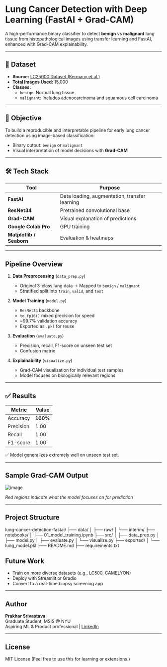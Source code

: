 # Lung Cancer Detection with Deep Learning (FastAI + Grad-CAM)

A high-performance binary classifier to detect **benign** vs **malignant** lung tissue from histopathological images using transfer learning and FastAI, enhanced with Grad-CAM explainability.

---

## 📁 Dataset

- **Source:** [LC25000 Dataset (Kermany et al.)](https://www.kaggle.com/datasets/andrewmvd/lung-and-colon-cancer-histopathological-images)
- **Total Images Used:** 15,000
- **Classes:**
  - `benign`: Normal lung tissue
  - `malignant`: Includes adenocarcinoma and squamous cell carcinoma

---

## 🧪 Objective

To build a reproducible and interpretable pipeline for early lung cancer detection using image-based classification:
- Binary output: `benign` or `malignant`
- Visual interpretation of model decisions with **Grad-CAM**

---

## 🛠️ Tech Stack

| Tool | Purpose |
|------|---------|
| **FastAI** | Data loading, augmentation, transfer learning |
| **ResNet34** | Pretrained convolutional base |
| **Grad-CAM** | Visual explanation of predictions |
| **Google Colab Pro** | GPU training |
| **Matplotlib / Seaborn** | Evaluation & heatmaps |

---

##  Pipeline Overview

1. **Data Preprocessing** (`data_prep.py`)
   - Original 3-class lung data → Mapped to `benign` / `malignant`
   - Stratified split into `train`, `valid`, and `test`

2. **Model Training** (`model.py`)
   - `ResNet34` backbone
   - `to_fp16()` mixed precision for speed
   - ~99.7% validation accuracy
   - Exported as `.pkl` for reuse

3. **Evaluation** (`evaluate.py`)
   - Precision, recall, F1-score on unseen test set
   - Confusion matrix

4. **Explainability** (`visualize.py`)
   - Grad-CAM visualization for individual test samples
   - Model focuses on biologically relevant regions

---

## ✅ Results

| Metric     | Value |
|------------|-------|
| Accuracy   | **100%** |
| Precision  | 1.00  |
| Recall     | 1.00  |
| F1-score   | 1.00  |

✅ Model generalizes extremely well on unseen test set.

---

##  Sample Grad-CAM Output

![image](https://github.com/user-attachments/assets/62dccc22-0376-4ec2-ae6c-c4a667bec13b)


*Red regions indicate what the model focuses on for prediction*

---

##  Project Structure

lung-cancer-detection-fastai/
├── data/
│ ├── raw/
│ └── interim/
├── notebooks/
│ └── 01_model_training.ipynb
├── src/
│ ├── data_prep.py
│ ├── model.py
│ ├── evaluate.py
│ └── visualize.py
├── exported/
│ └── lung_model.pkl
├── README.md
├── requirements.txt

## Future Work

- Train on more diverse datasets (e.g., LC500, CAMELYON)
- Deploy with Streamlit or Gradio
- Convert to a real-time biopsy screening app

---

##  Author

**Prakhar Srivastava**  
Graduate Student, MSIS @ NYU  
Aspiring ML & Product professional | [LinkedIn](https://www.linkedin.com/in/your-link)

---

## License

MIT License (Feel free to use this for learning or extensions.)
